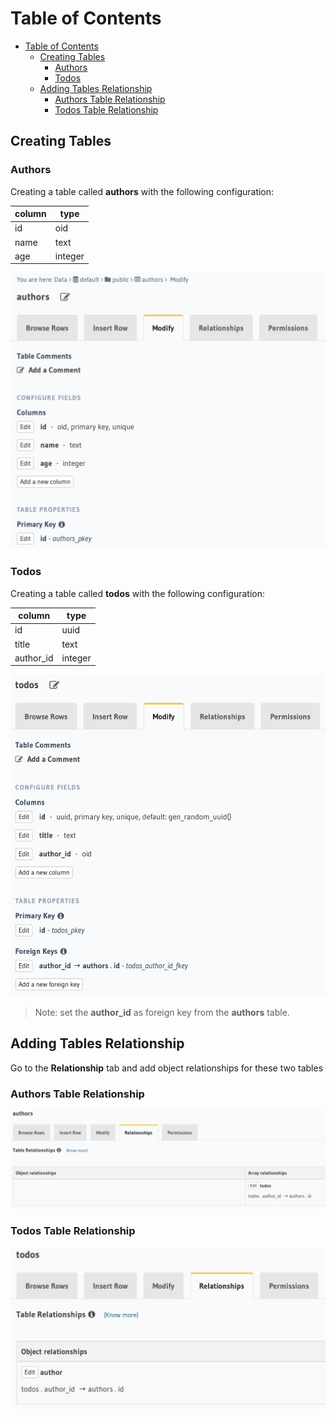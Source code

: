 # Table of Contents

- [Table of Contents](#table-of-contents)
  - [Creating Tables<a name="create_tables" />](#creating-tablesa-namecreate_tables-)
    - [Authors](#authors)
    - [Todos](#todos)
  - [Adding Tables Relationship](#adding-tables-relationship)
    - [Authors Table Relationship](#authors-table-relationship)
    - [Todos Table Relationship](#todos-table-relationship)

## Creating Tables<a name="create_tables" />

### Authors

Creating a table called **authors** with the following configuration:

| column | type    |
| ------ | ------- |
| id     | oid     |
| name   | text    |
| age    | integer |

![Hasura Authors Table](../assets/images/hasura_table_authors.png)

### Todos

Creating a table called **todos** with the following configuration:

| column    | type    |
| --------- | ------- |
| id        | uuid    |
| title     | text    |
| author_id | integer |

![Hasura Authors Table](../assets/images/hasura_table_todos.png)

> Note: set the **author_id** as foreign key from the **authors** table.

## Adding Tables Relationship

Go to the **Relationship** tab and add object relationships for these two tables

### Authors Table Relationship

![Hasura Authors Table Relationship](../assets/images/hasura_table_authors_relationship.png)

### Todos Table Relationship

![Hasura Todos Table Relationship](../assets/images/hasura_table_todos_relationship.png)

